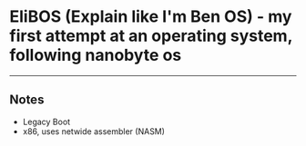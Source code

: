 # EliBOS (Explain like I'm Ben OS) - my first attempt at an operating system, following nanobyte os

---

## Notes

- Legacy Boot
- x86, uses netwide assembler (NASM)

